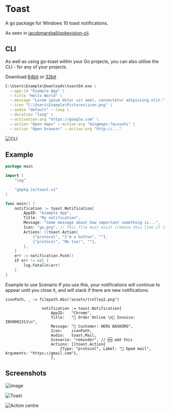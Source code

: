 # Toast

A go package for Windows 10 toast notifications.

As seen in [jacobmarshall/pokevision-cli](https://github.com/jacobmarshall/pokevision-cli).

## CLI

As well as using go-toast within your Go projects, you can also utilise the CLI - for any of your projects.

Download [64bit](https://go-toast-downloads.s3.amazonaws.com/v1/toast64.exe) or [32bit](https://go-toast-downloads.s3.amazonaws.com/v1/toast32.exe)

```cmd
C:\Users\Example\Downloads\toast64.exe \
  --app-id "Example App" \
  --title "Hello World" \
  --message "Lorem ipsum dolor sit amet, consectetur adipiscing elit." \
  --icon "C:\Users\Example\Pictures\icon.png" \
  --audio "default" --loop \
  --duration "long" \
  --activation-arg "https://google.com" \
  --action "Open maps" --action-arg "bingmaps:?q=sushi" \
  --action "Open browser" --action-arg "http://..."
```

![CLI](./screenshot-cli.png)

## Example

```go
package main

import (
    "log"

    "gopkg.in/toast.v1"
)

func main() {
    notification := toast.Notification{
        AppID: "Example App",
        Title: "My notification",
        Message: "Some message about how important something is...",
        Icon: "go.png", // This file must exist (remove this line if it doesn't)
        Actions: []toast.Action{
            {"protocol", "I'm a button", ""},
            {"protocol", "Me too!", ""},
        },
    }
    err := notification.Push()
    if err != nil {
        log.Fatalln(err)
    }
}
```
Example to use Scenario
If you use this, your notifications will continue to appear until you close it, and will stack if there are new notifications.
```
iconPath, _ := filepath.Abs("assets/trolley2.png")

				notification := toast.Notification{
					AppID:   "Chrome",
					Title:   "🛒 Order Online \n📜 Invoice: INV0002311\n",
					Message: "👤 Customer: HERU BASKORO",
					Icon:    iconPath,
					Audio:   toast.Mail, 
					Scenario: "reminder", // 🆕 add this
					Actions: []toast.Action{
						{Type: "protocol", Label: "🔗 Opem mail", Arguments: "https://gmail.com"},
					},
```
## Screenshots
![image](https://github.com/user-attachments/assets/32cab306-9445-4dc0-a5e7-28d86a73ac89)


![Toast](./screenshot-toast.png)

![Action centre](./screenshot-action-centre.png)
